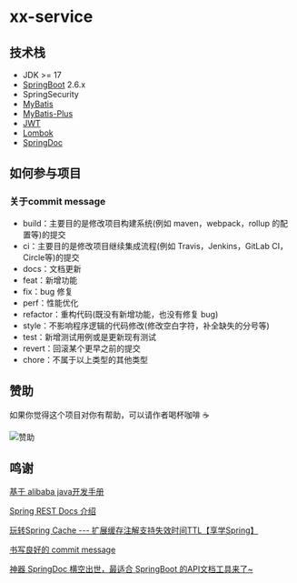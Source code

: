 # xx-service

## 技术栈

* JDK \>= 17
* [SpringBoot](https://spring.io/projects/spring-boot) 2.6.x
* SpringSecurity
* [MyBatis](https://github.com/mybatis)
* [MyBatis-Plus](https://baomidou.com/)
* [JWT](https://jwt.io/)
* [Lombok](https://projectlombok.org/)
* [SpringDoc](https://springdoc.org/)

## 如何参与项目

### 关于commit message

* build：主要目的是修改项目构建系统(例如 maven，webpack，rollup 的配置等)的提交
* ci：主要目的是修改项目继续集成流程(例如 Travis，Jenkins，GitLab CI，Circle等)的提交
* docs：文档更新
* feat：新增功能
* fix：bug 修复
* perf：性能优化
* refactor：重构代码(既没有新增功能，也没有修复 bug)
* style：不影响程序逻辑的代码修改(修改空白字符，补全缺失的分号等)
* test：新增测试用例或是更新现有测试
* revert：回滚某个更早之前的提交
* chore：不属于以上类型的其他类型

## 赞助

如果你觉得这个项目对你有帮助，可以请作者喝杯咖啡 ☕️

![赞助](https://user-images.githubusercontent.com/13061300/224538394-2e680d78-00f8-4a1b-930a-1fd956e8dd80.png)

## 鸣谢

[基于 alibaba java开发手册](https://developer.aliyun.com/topic/java20)

[Spring REST Docs 介绍](https://www.scienjus.com/introduction-to-spring-restdocs/)

[玩转Spring Cache --- 扩展缓存注解支持失效时间TTL【享学Spring】](https://blog.csdn.net/f641385712/article/details/95234347)

[书写良好的 commit message](https://loveky.github.io/2018/06/04/write-good-commit-message/)

[神器 SpringDoc 横空出世，最适合 SpringBoot 的API文档工具来了~](https://blog.csdn.net/zhenghongcs/article/details/123812583)